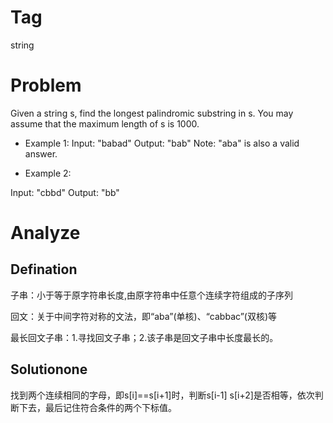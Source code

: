 # Tag
string

# Problem
Given a string s, find the longest palindromic substring in s. You may assume that the maximum length of s is 1000.

* Example 1:
Input: "babad"
Output: "bab"
Note: "aba" is also a valid answer.

* Example 2:

Input: "cbbd" 
Output: "bb"

# Analyze
## Defination
子串：小于等于原字符串长度,由原字符串中任意个连续字符组成的子序列

回文：关于中间字符对称的文法，即“aba”(单核)、“cabbac”(双核)等

最长回文子串：1.寻找回文子串；2.该子串是回文子串中长度最长的。
## Solutionone
找到两个连续相同的字母，即s[i]==s[i+1]时，判断s[i-1] s[i+2]是否相等，依次判断下去，最后记住符合条件的两个下标值。